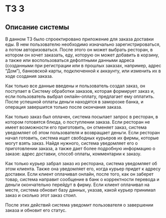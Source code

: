 # ТЗ 3

## Описание системы

В данном ТЗ было спроектировано приложение для заказа доставки еды. В нем пользователю необходимо изначально зарегистрироваться, а потом авторизоваться. После этого он может выбрать ресторан, в котором он хочет 
заказать, еду, которую он может добавить в корзину, а также или воспользоваться дефолтными данными адреса (созданными при регистрации или в прошлых заказах, например, адрес “Дом”), банковской карты, подключенной к 
аккаунту, или изменить их в ходе создания заказа. 

Как только все данные введены и пользователь создал заказ, он поступает в Систему обработки заказов, которая формирует заказ и, если пользователь выбрал онлайн-оплату, предлагает ему оплатить. После успешной оплаты 
деньги находятся в заморозке банка, и операция завершится только после окончания заказа. 

Как только заказ был оплачен, система посылает запрос в ресторан, в котором готовятся блюда, о поступлении заказа. Если ресторан не имеет возможности его приготовить, он отменяет заказ, система уведомляет об этом 
пользователя и возвращает деньги. Если ресторан начал готовить, система ищет свободных курьеров их фирмы, которые могут взять заказ. Найдя нужного, система уведомляет его о приготовлении заказа, а также дает более 
подробную информацию о заказе: адрес доставки, способ оплаты, комментарии к заказу. 

Как только курьер забрал заказ из ресторана, система уведомляет об этом клиента. Также она уведомляет его, когда курьер придет к адресу доставки. Если клиент оплачивал онлайн, после того, как он заберет товар, система 
направит сообщение в банк о корректности перевода и деньги окончательно перейдут в фирму. Если клиент оплачивал на месте, система обновит базу данных, указав, какой курьер принимал заказ и сколько этот заказ стоил.

После этих действий система уведомит пользователя о завершении заказа и обновит его статус. 
